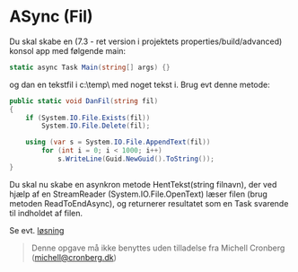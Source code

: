 ﻿# ASync (Fil)

Du skal skabe en (7.3 - ret version i projektets properties/build/advanced) konsol app med følgende main:

```csharp
static async Task Main(string[] args) {}
```

og dan en tekstfil i c:\temp\ med noget tekst i. Brug evt denne metode:

```csharp
public static void DanFil(string fil)
{
    if (System.IO.File.Exists(fil))
        System.IO.File.Delete(fil);

    using (var s = System.IO.File.AppendText(fil))
        for (int i = 0; i < 1000; i++)
            s.WriteLine(Guid.NewGuid().ToString());
}
```

Du skal nu skabe en asynkron metode HentTekst(string filnavn), der ved hjælp af en StreamReader (System.IO.File.OpenText) læser filen (brug metoden ReadToEndAsync), og returnerer resultatet som en Task<string> svarende til indholdet af filen. 

Se evt. [løsning](https://github.com/devcronberg/undervisning-cs-opgaver/blob/master/async-task/Program.cs)

<!-- footerstart -->
> Denne opgave må ikke benyttes uden tilladelse fra Michell Cronberg (michell@cronberg.dk)
<!-- footerslut -->
